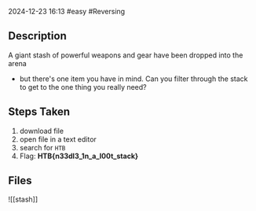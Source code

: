 2024-12-23
16:13
#easy #Reversing

## Description
A giant stash of powerful weapons and gear have been dropped into the arena 
- but there's one item you have in mind. Can you filter through the stack to get to the one thing you really need?

## Steps Taken
1. download file 
2. open file in a text editor
3. search for `HTB`
4. Flag: **HTB{n33dl3_1n_a_l00t_stack}**

## Files
![[stash]]